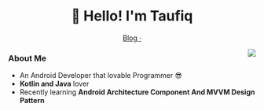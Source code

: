 <h1 align="center">👋 Hello! I'm Taufiq</h1>

<p align="center">
  <a href="http://squaredeep.blogspot.com/">
    Blog ·
  </a>
</p>
  
<img align="right" src="https://github-readme-stats.vercel.app/api?username=MtaufiqH&show_icons=true&hide_border=true" />

### About Me

- An Android Developer that lovable Programmer :sunglasses:
- **Kotlin and Java** lover
- Recently learning **Android Architecture Component And MVVM Design Pattern**

<!--
ref:
https://github.com/xiaoluoboding/xiaoluoboding
https://github.com/hritik5102/hritik5102

-->
